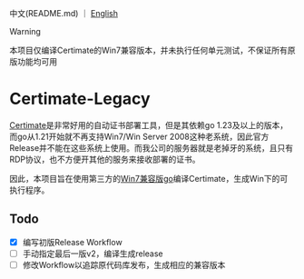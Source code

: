 中文(README.md) ｜ [English](README_EN.md)

> [!WARNING]
> 本项目仅编译Certimate的Win7兼容版本，并未执行任何单元测试，不保证所有原版功能均可用

# Certimate-Legacy

[Certimate](https://github.com/usual2970/certimate)是非常好用的自动证书部署工具，但是其依赖go 1.23及以上的版本，而go从1.21开始就不再支持Win7/Win Server 2008这种老系统，因此官方Release并不能在这些系统上使用。而我公司的服务器就是老掉牙的系统，且只有RDP协议，也不方便开其他的服务来接收部署的证书。

因此，本项目旨在使用第三方的[Win7兼容版go](https://github.com/XTLS/go-win7)编译Certimate，生成Win下的可执行程序。

## Todo

- [x] 编写初版Release Workflow
- [ ] 手动指定最后一版v2，编译生成release
- [ ] 修改Workflow以追踪原代码库发布，生成相应的兼容版本